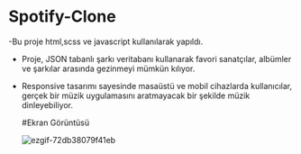 # Spotify-Clone

-Bu proje  html,scss ve javascript kullanılarak yapıldı.

- Proje, JSON tabanlı şarkı veritabanı kullanarak favori sanatçılar, albümler ve şarkılar arasında gezinmeyi mümkün kılıyor.

- Responsive tasarımı sayesinde masaüstü ve mobil cihazlarda kullanıcılar, gerçek bir müzik uygulamasını aratmayacak bir şekilde müzik dinleyebiliyor.

  #Ekran Görüntüsü

  ![ezgif-72db38079f41eb](https://github.com/user-attachments/assets/67178b43-99cb-4955-9ad1-174d706c2aa2)

